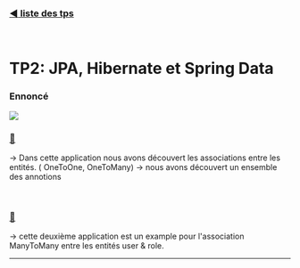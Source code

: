
### [ :arrow_backward: liste des tps ](https://github.com/ubmagh/ayoub_maghdaoui-JEE "Go back")
<br>
  
# TP2: JPA, Hibernate et Spring Data



### Ennoncé 

<img src="./assets/enoncé.png"  class="img" />



<br/>

### [:hospital:](https://github.com/ubmagh/ayoub_maghdaoui-JEE/tree/main/TP2/HospitalApp%20-Associations "HospitalApp")

-> Dans cette application nous avons découvert les associations entre les entités. ( OneToOne, OneToMany)
-> nous avons découvert un ensemble des annotions


<br/>

### [:closed_lock_with_key:](https://github.com/ubmagh/ayoub_maghdaoui-JEE/tree/main/TP2/Users%20and%20Roles%20-ManyToMany "HospitalApp")

-> cette deuxième application est un example pour l'association ManyToMany entre les entités user & role.

<hr/>